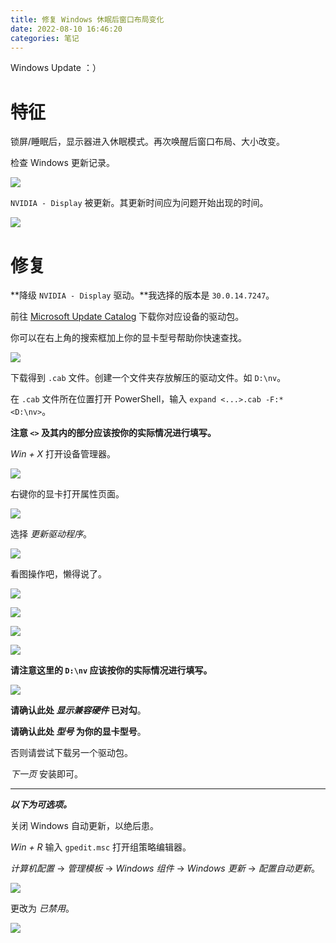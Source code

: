 ```yaml
---
title: 修复 Windows 休眠后窗口布局变化
date: 2022-08-10 16:46:20
categories: 笔记
---
```


Windows Update ：）

<!-- more -->

# 特征

锁屏/睡眠后，显示器进入休眠模式。再次唤醒后窗口布局、大小改变。

检查 Windows 更新记录。

![](https://img-cdn.akass.cn/12/2022/08/62f3720a87845.png)

`NVIDIA - Display` 被更新。其更新时间应为问题开始出现的时间。

![](https://img-cdn.akass.cn/12/2022/08/62f374a87e187.png)

# 修复

**降级 `NVIDIA - Display` 驱动。**我选择的版本是 `30.0.14.7247`。

前往 [Microsoft Update Catalog](https://www.catalog.update.microsoft.com/Search.aspx?q=30.0.14.7247) 下载你对应设备的驱动包。

你可以在右上角的搜索框加上你的显卡型号帮助你快速查找。

![](https://img-cdn.akass.cn/12/2022/08/62f376d1bb57e.png)

下载得到 `.cab` 文件。创建一个文件夹存放解压的驱动文件。如 `D:\nv`。

在 `.cab` 文件所在位置打开 PowerShell，输入 `expand <...>.cab -F:* <D:\nv>`。

**注意 `<>` 及其内的部分应该按你的实际情况进行填写。**

*Win + X* 打开设备管理器。

![](https://img-cdn.akass.cn/12/2022/08/62f377f6683f7.png)

右键你的显卡打开属性页面。

![](https://img-cdn.akass.cn/12/2022/08/62f3787a3c1ea.png)

选择 *更新驱动程序*。

![](https://img-cdn.akass.cn/12/2022/08/62f378ae5f8a3.png)

看图操作吧，懒得说了。

![](https://img-cdn.akass.cn/12/2022/08/62f378e337066.png)

![](https://img-cdn.akass.cn/12/2022/08/62f3790caf2b5.png)

![](https://img-cdn.akass.cn/12/2022/08/62f3793558d7c.png)

![](https://img-cdn.akass.cn/12/2022/08/62f37960889dc.png)

**请注意这里的 `D:\nv` 应该按你的实际情况进行填写。**

![](https://img-cdn.akass.cn/12/2022/08/62f379a83dbf1.png)

**请确认此处 *显示兼容硬件* 已对勾**。

**请确认此处 *型号* 为你的显卡型号**。

否则请尝试下载另一个驱动包。

*下一页* 安装即可。

---

***以下为可选项。***

关闭 Windows 自动更新，以绝后患。

*Win + R* 输入 `gpedit.msc` 打开组策略编辑器。

*计算机配置* $\to$ *管理模板* $\to$ *Windows 组件* $\to$ *Windows 更新* $\to$ *配置自动更新*。

![](https://img-cdn.akass.cn/12/2022/08/62f37b648f8a3.png)

更改为 *已禁用*。

![](https://img-cdn.akass.cn/12/2022/08/62f37b80d0cce.png)